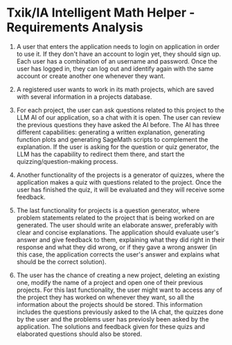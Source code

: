 # Txik/IA Intelligent Math Helper - Requirements Analysis

1. A user that enters the application needs to login on application in order to use it. If they don't have an account to login yet, they should sign up. Each user has a combination of an username and password. Once the user has logged in, they can log out and identify again with the same account or create another one whenever they want.

2. A registered user wants to work in its math projects, which are saved with several information in a projects database.

3. For each project, the user can ask questions related to this project to the LLM AI of our application, so a chat with it is open. The user can review the previous questions they have asked the AI before. The AI has three different capabilities: generating a written explanation, generating function plots and generating SageMath scripts to complement the explanation. If the user is asking for the question or quiz generator, the LLM has the capability to redirect them there, and start the quizzing/question-making process.

4. Another functionality of the projects is a generator of quizzes, where the application makes a quiz with questions related to the project. Once the user has finished the quiz, it will be evaluated and they will receive some feedback.

5. The last functionality for projects is a question generator, where problem statements related to the project that is being worked on are generated. The user should write an elaborate answer, preferably with clear and concise explanations. The application should evaluate user's answer and give feedback to them, explaining what they did right in their response and what they did wrong, or if they gave a wrong answer (in this case, the application corrects the user's answer and explains what should be the correct solution).

6. The user has the chance of creating a new project, deleting an existing one, modify the name of a project and open one of their previous projects. For this last functionality, the user might want to access any of the project they has worked on whenever they want, so all the information about the projects should be stored. This information includes the questions previously asked to the IA chat, the quizzes done by the user and the problems user has previosly been asked by the application. The solutions and feedback given for these quizs and elaborated questions should also be stored.
